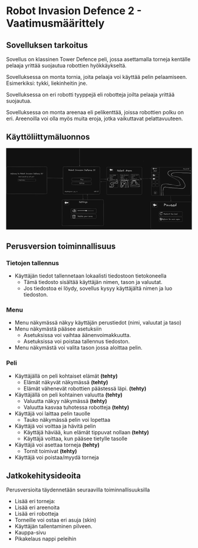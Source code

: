 # Robot Invasion Defence 2 - Vaatimusmäärittely

## Sovelluksen tarkoitus

Sovellus on klassinen Tower Defence peli, jossa asettamalla torneja kentälle pelaaja yrittää suojautua robottien hyökkäykseltä.

Sovelluksessa on monta tornia, joita pelaaja voi käyttää pelin pelaamiseen. Esimerkiksi: tykki, liekinheitin jne.

Sovelluksessa on eri robotti tyyppejä eli robotteja joilta pelaaja yrittää suojautua.

Sovelluksessa on monta areenaa eli pelikenttää, joissa robottien polku on eri. Areenoilla voi olla myös muita eroja, jotka vaikuttavat pelattavuuteen.

## Käyttöliittymäluonnos

![Käyttöliittymäluonnos](/robot-tower-defence-2/dokumentaatio/kayttoliittymaluonnos.png)

## Perusversion toiminnallisuus

### Tietojen tallennus

-   Käyttäjän tiedot tallennetaan lokaalisti tiedostoon tietokoneella
    -   Tämä tiedosto sisältää käyttäjän nimen, tason ja valuutat.
    -   Jos tiedostoa ei löydy, sovellus kysyy käyttäjältä nimen ja luo tiedoston.

### Menu

-   Menu näkymässä näkyy käyttäjän perustiedot (nimi, valuutat ja taso)
-   Menu näkymästä pääsee asetuksiin
    -   Asetuksissa voi vaihtaa äänenvoimakkuutta.
    -   Asetuksissa voi poistaa tallennus tiedoston.
-   Menu näkymästä voi valita tason jossa aloittaa pelin.

### Peli

-   Käyttäjällä on peli kohtaiset elämät **(tehty)**
    -   Elämät näkyvät näkymässä **(tehty)**
    -   Elämät vähenevät robottien päästessä läpi. **(tehty)**
-   Käyttäjällä on peli kohtainen valuutta **(tehty)**
    -   Valuutta näkyy näkymässä **(tehty)**
    -   Valuutta kasvaa tuhotessa robotteja **(tehty)**
-   Käyttäjä voi laittaa pelin tauolle
    -   Tauko näkymässä pelin voi lopettaa
-   Käyttäjä voi voittaa ja hävitä pelin
    -   Käyttäjä häviää, kun elämät tippuvat nollaan **(tehty)**
    -   Käyttäjä voittaa, kun pääsee tietylle tasolle
-   Käyttäjä voi asettaa torneja **(tehty)**
    -   Tornit toimivat **(tehty)**
-   Käyttäjä voi poistaa/myydä torneja

## Jatkokehitysideoita

Perusversioita täydennetään seuraavilla toiminnallisuuksilla

-   Lisää eri torneja:
-   Lisää eri areenoita
-   Lisää eri robotteja
-   Torneille voi ostaa eri asuja (skin)
-   Käyttäjän tallentaminen pilveen.
-   Kauppa-sivu
-   Pikakelaus nappi peleihin
